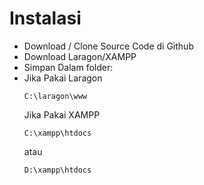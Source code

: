 # Instalasi
- Download / Clone Source Code di Github
- Download Laragon/XAMPP
- Simpan Dalam folder:
- 
  Jika Pakai Laragon
  ```
  C:\laragon\www
  ```
  Jika Pakai XAMPP
  ```
  C:\xampp\htdocs
  ```
  atau
  ```
  D:\xampp\htdocs
  ```
